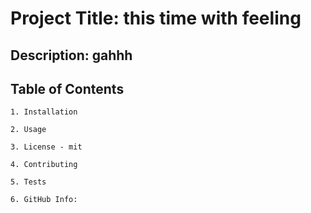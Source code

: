 # Project Title: this time with feeling

## Description: gahhh

## Table of Contents  
    1. Installation
    
    2. Usage
    
    3. License - mit
    
    4. Contributing
    
    5. Tests
    
    6. GitHub Info: 